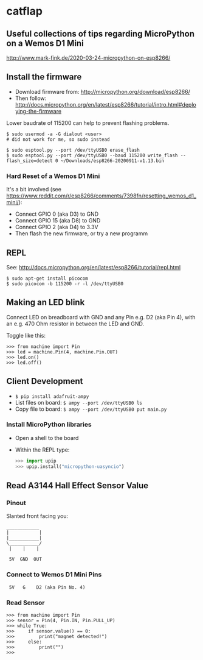 # catflap

## Useful collections of tips regarding MicroPython on a Wemos D1 Mini

http://www.mark-fink.de/2020-03-24-micropython-on-esp8266/

## Install the firmware

- Download firmware from: http://micropython.org/download/esp8266/
- Then follow: http://docs.micropython.org/en/latest/esp8266/tutorial/intro.html#deploying-the-firmware

Lower baudrate of 115200 can help to prevent flashing problems.

    $ sudo usermod -a -G dialout <user>
    # did not work for me, so sudo instead

    $ sudo esptool.py --port /dev/ttyUSB0 erase_flash
    $ sudo esptool.py --port /dev/ttyUSB0 --baud 115200 write_flash --flash_size=detect 0 ~/Downloads/esp8266-20200911-v1.13.bin

### Hard Reset of a Wemos D1 Mini

It's a bit involved (see https://www.reddit.com/r/esp8266/comments/7398fn/resetting_wemos_d1_mini/):

- Connect GPIO 0 (aka D3) to GND
- Connect GPIO 15 (aka D8) to GND
- Connect GPIO 2 (aka D4) to 3.3V
- Then flash the new firmware, or try a new programm


## REPL

See: http://docs.micropython.org/en/latest/esp8266/tutorial/repl.html

    $ sudo apt-get install picocom
    $ sudo picocom -b 115200 -r -l /dev/ttyUSB0


## Making an LED blink

Connect LED on breadboard with GND and any Pin e.g. D2 (aka Pin 4), with an e.g. 470 Ohm resistor in between the LED and GND.

Toggle like this:

    >>> from machine import Pin
    >>> led = machine.Pin(4, machine.Pin.OUT)
    >>> led.on()
    >>> led.off()

## Client Development

- `$ pip install adafruit-ampy`
- List files on board: `$ ampy --port /dev/ttyUSB0 ls`
- Copy file to board: `$ ampy --port /dev/ttyUSB0 put main.py`

### Install MicroPython libraries

- Open a shell to the board
- Within the REPL type:

    ```python
    >>> import upip
    >>> upip.install("micropython-uasyncio")
    ```

## Read A3144 Hall Effect Sensor Value

### Pinout

Slanted front facing you:

```
____________
|           |
|___________|
\___________/
 |    |    |

 5V  GND  OUT
```

### Connect to Wemos D1 Mini Pins

```
 5V   G    D2 (aka Pin No. 4)
```

### Read Sensor

    >>> from machine import Pin
    >>> sensor = Pin(4, Pin.IN, Pin.PULL_UP)
    >>> while True:
    >>>     if sensor.value() == 0:
    >>>         print("magnet detected!")
    >>>     else:
    >>>         print("")
    >>>
